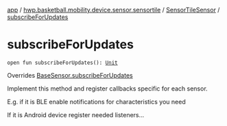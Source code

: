 [app](../../index.md) / [hwp.basketball.mobility.device.sensor.sensortile](../index.md) / [SensorTileSensor](index.md) / [subscribeForUpdates](.)

# subscribeForUpdates

`open fun subscribeForUpdates(): `[`Unit`](https://kotlinlang.org/api/latest/jvm/stdlib/kotlin/-unit/index.html)

Overrides [BaseSensor.subscribeForUpdates](../../hwp.basketball.mobility.device.sensor/-base-sensor/subscribe-for-updates.md)

Implement this method and register callbacks specific for each sensor.

E.g. if it is BLE enable notifications for characteristics you need

If it is Android device register needed listeners...

